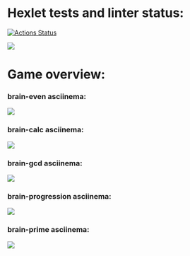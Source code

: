 # Hexlet tests and linter status:

[![Actions Status](https://github.com/Aleksandra-Dubrovskaya/frontend-project-44/workflows/hexlet-check/badge.svg)](https://github.com/Aleksandra-Dubrovskaya/frontend-project-44/actions)

<a href="https://codeclimate.com/github/Aleksandra-Dubrovskaya/frontend-project-44/maintainability"><img src="https://api.codeclimate.com/v1/badges/17be00b904e6a98bdc69/maintainability" /></a>

# Game overview:

### brain-even asciinema:

<a href="https://asciinema.org/a/538235" target="_blank"><img src="https://asciinema.org/a/538235.svg" /></a>

### brain-calc asciinema:

<a href="https://asciinema.org/a/B1jboc23q7vJ7Gxy7rkscJOTd" target="_blank"><img src="https://asciinema.org/a/B1jboc23q7vJ7Gxy7rkscJOTd.svg" /></a>

### brain-gcd asciinema:

<a href="https://asciinema.org/a/l55kGQfl8Ee7cxNB5F3XdQU6P" target="_blank"><img src="https://asciinema.org/a/l55kGQfl8Ee7cxNB5F3XdQU6P.svg" /></a>

### brain-progression asciinema:

<a href="https://asciinema.org/a/9Mbc1vDrP7Ps0gEaonNhvjFn2" target="_blank"><img src="https://asciinema.org/a/9Mbc1vDrP7Ps0gEaonNhvjFn2.svg" /></a>

### brain-prime asciinema:

<a href="https://asciinema.org/a/6kEHHOjYEAv5Wp3oXzq6FdtHs" target="_blank"><img src="https://asciinema.org/a/6kEHHOjYEAv5Wp3oXzq6FdtHs.svg" /></a>
